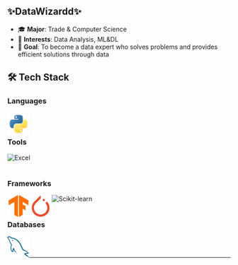 ## ✨DataWizardd✨
- 🎓 **Major**: Trade & Computer Science  
- 📍 **Interests**: Data Analysis, ML&DL
- 🌟 **Goal**: To become a data expert who solves problems and provides efficient solutions through data

## 🛠 **Tech Stack**

### **Languages**
<img align="left" src="https://raw.githubusercontent.com/devicons/devicon/master/icons/python/python-original.svg" alt="Python" height="50px" />
<br/><br/>

### **Tools**
<img align="left" src="https://raw.githubusercontent.com/devicons/devicon/master/icons/excel/excel-original.svg" alt="Excel" height="50px" />
<br/><br/>

### **Frameworks**
<img align="left" src="https://raw.githubusercontent.com/devicons/devicon/master/icons/tensorflow/tensorflow-original.svg" alt="TensorFlow" height="50px" />
<img align="left" src="https://raw.githubusercontent.com/devicons/devicon/master/icons/pytorch/pytorch-original.svg" alt="PyTorch" height="50px" />
<img align="left" src="https://raw.githubusercontent.com/devicons/devicon/master/icons/scikit-learn/scikit-learn-original.svg" alt="Scikit-learn" height="50px" />
<br/><br/>

### **Databases**
<img align="left" src="https://raw.githubusercontent.com/devicons/devicon/master/icons/mysql/mysql-original.svg" alt="MySQL" height="50px" />
<br/><br/>

---
<!--
**DataWizardd/DataWizardd** is a ✨ _special_ ✨ repository because its `README.md` (this file) appears on your GitHub profile.

Here are some ideas to get you started:

- 🔭 I’m currently working on ...
- 🌱 I’m currently learning ...
- 👯 I’m looking to collaborate on ...
- 🤔 I’m looking for help with ...
- 💬 Ask me about ...
- 📫 How to reach me: ...
- 😄 Pronouns: ...
- ⚡ Fun fact: ...
-->
